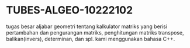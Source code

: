 # TUBES-ALGEO-10222102
tugas besar aljabar geometri tentang kalkulator matriks yang berisi pertambahan dan pengurangan matriks, penghitungan matriks transpose, balikan(invers), determinan, dan spl. kami menggunakan bahasa C++.
